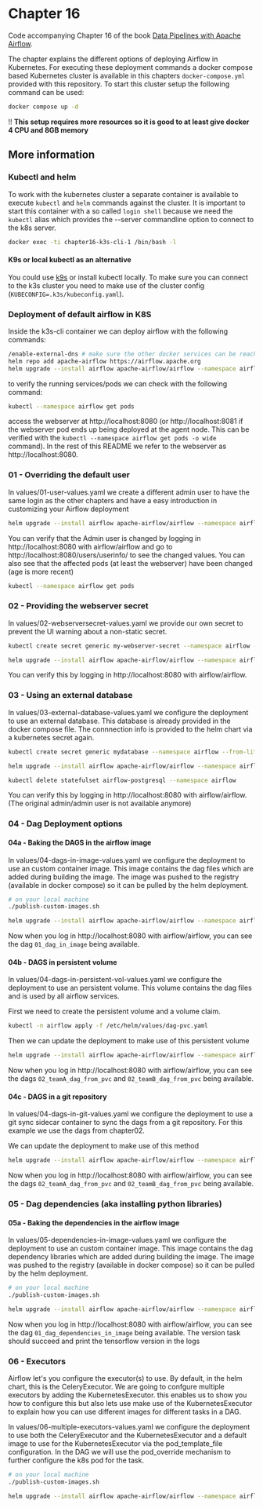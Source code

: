 # Chapter 16

Code accompanying Chapter 16 of the book [Data Pipelines with Apache Airflow](https://www.manning.com/books/data-pipelines-with-apache-airflow).

The chapter explains the different options of deploying Airflow in Kubernetes. For executing these deployment commands a docker compose based Kubernetes cluster is available in this chapters `docker-compose.yml` provided with this repository. To start this cluster setup the following command can be used:

```bash
docker compose up -d
```

!! **This setup requires more resources so it is good to at least give docker 4 CPU and 8GB memory**

## More information

### Kubectl and helm

To work with the kubernetes cluster a separate container is available to execute `kubectl` and `helm` commands against the cluster. It is important to start this container with a so called `login shell` because we need the `kubectl` alias which provides the --server commandline option to connect to the k8s server.

```bash
docker exec -ti chapter16-k3s-cli-1 /bin/bash -l
```

#### K9s or local kubectl as an alternative

You could use [k9s](https://k9scli.io/) or install kubectl locally. To make sure you can connect to the k3s cluster you need to make use of the cluster config (`KUBECONFIG=.k3s/kubeconfig.yaml`).

### Deployment of default airflow in K8S

Inside the k3s-cli container we can deploy airflow with the following commands:

```bash
/enable-external-dns # make sure the other docker services can be reached from within the k3s cluster
helm repo add apache-airflow https://airflow.apache.org
helm upgrade --install airflow apache-airflow/airflow --namespace airflow --create-namespace --set webserver.service.type=LoadBalancer
```

to verify the running services/pods we can check with the following command:

```bash
kubectl --namespace airflow get pods
```

access the webserver at http://localhost:8080 (or http://localhost:8081 if the webserver pod ends up being deployed at the agent node. This can be verified with the `kubectl --namespace airflow get pods -o wide` command). In the rest of this README we refer to the webserver as http://localhost:8080.


### 01 - Overriding the default user

In values/01-user-values.yaml we create a different admin user to have the same login as the other chapters and have a easy introduction in customizing your Airflow deployment

```bash
helm upgrade --install airflow apache-airflow/airflow --namespace airflow --set webserver.service.type=LoadBalancer -f /etc/helm/values/01-user-values.yaml
```

You can verify that the Admin user is changed by logging in http://localhost:8080 with airflow/airflow and go to http://localhost:8080/users/userinfo/ to see the changed values.
You can also see that the affected pods (at least the webserver) have been changed (age is more recent)

```bash
kubectl --namespace airflow get pods
```

### 02 - Providing the webserver secret

In values/02-webserversecret-values.yaml we provide our own secret to prevent the UI warning about a non-static secret.

```bash
kubectl create secret generic my-webserver-secret --namespace airflow --from-literal="webserver-secret-key=$(python3 -c 'import secrets; print(secrets.token_hex(16))')"
```

```bash
helm upgrade --install airflow apache-airflow/airflow --namespace airflow --create-namespace --set webserver.service.type=LoadBalancer -f /etc/helm/values/02-webserversecret-values.yaml
```

You can verify this by logging in http://localhost:8080 with airflow/airflow.

### 03 - Using an external database

In values/03-external-database-values.yaml we configure the deployment to use an external database. This database is already provided in the docker compose file. The connnection info is provided to the helm chart via a kubernetes secret again.

```bash
kubectl create secret generic mydatabase --namespace airflow --from-literal=connection=postgresql://airflow:airflow@postgres:5432/airflow
```

```bash
helm upgrade --install airflow apache-airflow/airflow --namespace airflow --create-namespace --set webserver.service.type=LoadBalancer -f /etc/helm/values/03-external-database-values.yaml
```

```bash
kubectl delete statefulset airflow-postgresql --namespace airflow
```

You can verify this by logging in http://localhost:8080 with airflow/airflow. (The original admin/admin user is not available anymore)


### 04 - Dag Deployment options

#### 04a - Baking the DAGS in the airflow image

In values/04-dags-in-image-values.yaml we configure the deployment to use an custom container image. This image contains the dag files which are added during building the image. The image was pushed to the registry (available in docker compose) so it can be pulled by the helm deployment.

```bash
# on your local machine
./publish-custom-images.sh
```

```bash
helm upgrade --install airflow apache-airflow/airflow --namespace airflow --create-namespace --set webserver.service.type=LoadBalancer -f /etc/helm/values/04-dags-in-image-values.yaml
```

Now when you log in http://localhost:8080 with airflow/airflow, you can see the dag `01_dag_in_image` being available.

#### 04b - DAGS in persistent volume

In values/04-dags-in-persistent-vol-values.yaml we configure the deployment to use an persistent volume. This volume contains the dag files and is used by all airflow services.

First we need to create the persistent volume and a volume claim.

```bash
kubectl -n airflow apply -f /etc/helm/values/dag-pvc.yaml
```

Then we can update the deployment to make use of this persistent volume

```bash
helm upgrade --install airflow apache-airflow/airflow --namespace airflow --create-namespace --set webserver.service.type=LoadBalancer -f /etc/helm/values/04-dags-in-persistent-vol-values.yaml
```

Now when you log in http://localhost:8080 with airflow/airflow, you can see the dags `02_teamA_dag_from_pvc` and `02_teamB_dag_from_pvc` being available.

#### 04c - DAGS in a git repository

In values/04-dags-in-git-values.yaml we configure the deployment to use a git sync sidecar container to sync the dags from a git repository. For this example we use the dags from chapter02.

We can update the deployment to make use of this method

```bash
helm upgrade --install airflow apache-airflow/airflow --namespace airflow --create-namespace --set webserver.service.type=LoadBalancer -f /etc/helm/values/04-dags-in-git-values.yaml
```

Now when you log in http://localhost:8080 with airflow/airflow, you can see the dags `02_teamA_dag_from_pvc` and `02_teamB_dag_from_pvc` being available.

### 05 - Dag dependencies (aka installing python libraries)

#### 05a - Baking the dependencies in the airflow image

In values/05-dependencies-in-image-values.yaml we configure the deployment to use an custom container image. This image contains the dag dependency libraries which are added during building the image. The image was pushed to the registry (available in docker compose) so it can be pulled by the helm deployment.

```bash
# on your local machine
./publish-custom-images.sh
```

```bash
helm upgrade --install airflow apache-airflow/airflow --namespace airflow --create-namespace --set webserver.service.type=LoadBalancer -f /etc/helm/values/05-dependencies-in-image-values.yaml
```

Now when you log in http://localhost:8080 with airflow/airflow, you can see the dag `01_dag_dependencies_in_image` being available. The version task should succeed and print the tensorflow version in the logs

### 06 - Executors

Airflow let's you configure the executor(s) to use. By default, in the helm chart, this is the CeleryExecutor. We are going to confgure multiple executors by adding the KubernetesExecutor. this enables us to show you how to configure this but also lets use make use of the KubernetesExecutor to explain how you can use different images for different tasks in a DAG.

In values/06-multiple-executors-values.yaml we configure the deployment to use both the CeleryExecutor and the KubernetesExecutor and a default image to use for the KubernetesExecutor via the pod_template_file configuration.
In the DAG we will use the pod_override mechanism to further configure the k8s pod for the task.

```bash
# on your local machine
./publish-custom-images.sh
```

```bash
helm upgrade --install airflow apache-airflow/airflow --namespace airflow --create-namespace --set webserver.service.type=LoadBalancer -f /etc/helm/values/06-multiple-executors-values.yaml
```
